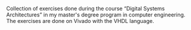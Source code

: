 Collection of exercises done during the course “Digital Systems Architectures” in my master's degree program in computer engineering. 
The exercises are done on Vivado with the VHDL language.

